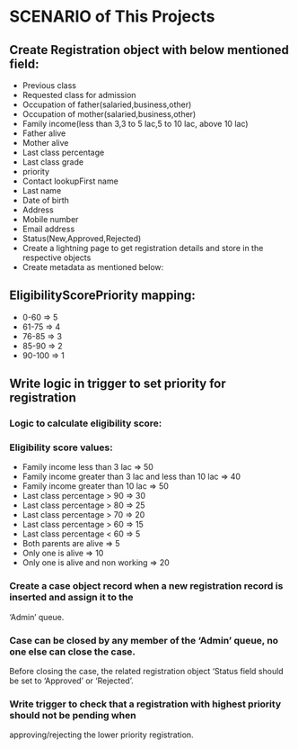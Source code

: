 # SCENARIO of This Projects
## Create Registration object with below mentioned field:
- Previous class
- Requested class for admission
- Occupation of father(salaried,business,other)
- Occupation of mother(salaried,business,other)
- Family income(less than 3,3 to 5 lac,5 to 10 lac, above 10 lac)
- Father alive
- Mother alive
- Last class percentage
- Last class grade
- priority
- Contact lookupFirst name
- Last name
- Date of birth
- Address
- Mobile number
- Email address
- Status(New,Approved,Rejected)
- Create a lightning page to get registration details and store in the respective objects
- Create metadata as mentioned below:
## EligibilityScorePriority mapping:
- 0-60 => 5
- 61-75 => 4
- 76-85 => 3
- 85-90 => 2
- 90-100 => 1

## Write logic in trigger to set priority for registration
### Logic to calculate eligibility score:
### Eligibility score values:
- Family income less than 3 lac => 50
- Family income greater than 3 lac and less than 10 lac => 40
- Family income greater than 10 lac => 50
- Last class percentage > 90 => 30
- Last class percentage > 80 => 25
- Last class percentage > 70 => 20
- Last class percentage > 60 => 15
- Last class percentage < 60 => 5
- Both parents are alive => 5
- Only one is alive => 10
- Only one is alive and non working => 20

### Create a case object record when a new registration record is inserted and assign it to the
‘Admin’ queue.

### Case can be closed by any member of the ‘Admin’ queue, no one else can close the case.
Before closing the case, the related registration object ‘Status field should be set to ‘Approved’
or ‘Rejected’.

### Write trigger to check that a registration with highest priority should not be pending when
approving/rejecting the lower priority registration.
